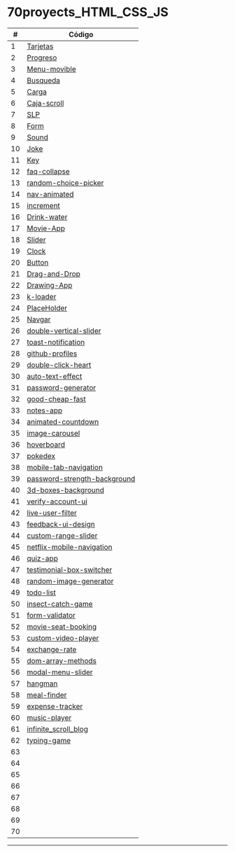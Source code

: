# 70proyects_HTML_CSS_JS

|  #  | Código |
| --- | --- |
|  1  | [Tarjetas](https://github.com/megagringa/70proyects_HTML_CSS_JS/tree/main/Tarjetas)| 
|  2  | [Progreso](https://github.com/megagringa/70proyects_HTML_CSS_JS/tree/main/Progreso) |
|  3  | [Menu-movible](https://github.com/megagringa/70proyects_HTML_CSS_JS/tree/main/menu-movible)|
|  4  | [Busqueda](https://github.com/megagringa/70proyects_HTML_CSS_JS/tree/main/Busqueda)|
|  5  | [Carga](https://github.com/megagringa/70proyects_HTML_CSS_JS/tree/main/Carga)|
|  6  | [Caja-scroll](https://github.com/megagringa/70proyects_HTML_CSS_JS/tree/main/Caja-scroll)|
|  7  | [SLP](https://github.com/megagringa/70proyects_HTML_CSS_JS/tree/main/SLP)|
|  8  | [Form](https://github.com/megagringa/70proyects_HTML_CSS_JS/tree/main/Form)|
|  9  | [Sound](https://github.com/megagringa/70proyects_HTML_CSS_JS/tree/main/Sound)|
|  10 | [Joke](https://github.com/megagringa/70proyects_HTML_CSS_JS/tree/main/Joke)|
|  11 | [Key](https://github.com/megagringa/70proyects_HTML_CSS_JS/tree/main/key)|
|  12 | [faq-collapse](https://github.com/megagringa/70proyects_HTML_CSS_JS/tree/main/faq-collapse)|
|  13 | [random-choice-picker](https://github.com/megagringa/70proyects_HTML_CSS_JS/tree/main/random-choice-picker)|
|  14 | [nav-animated](https://github.com/megagringa/70proyects_HTML_CSS_JS/tree/main/nav-animated)|
|  15 | [increment](https://github.com/megagringa/70proyects_HTML_CSS_JS/tree/main/increment)|
|  16 | [Drink-water](https://github.com/megagringa/70proyects_HTML_CSS_JS/tree/main/drink-water)|
|  17 | [Movie-App](https://github.com/megagringa/70proyects_HTML_CSS_JS/tree/main/movie-app)|
|  18 | [Slider](https://github.com/megagringa/70proyects_HTML_CSS_JS/tree/main/Slider)|
|  19 | [Clock](https://github.com/megagringa/70proyects_HTML_CSS_JS/tree/main/clock)|
|  20 | [Button](https://github.com/megagringa/70proyects_HTML_CSS_JS/tree/main/Button)|
|  21 | [Drag-and-Drop](https://github.com/megagringa/70proyects_HTML_CSS_JS/tree/main/Drag-and-Drop)|
|  22 | [Drawing-App](https://github.com/megagringa/70proyects_HTML_CSS_JS/tree/main/Drawing-App)|
|  23 | [k-loader](https://github.com/megagringa/70proyects_HTML_CSS_JS/tree/main/k-loader)|
|  24 | [PlaceHolder](https://github.com/megagringa/70proyects_HTML_CSS_JS/tree/main/PlaceHolder)|
|  25 | [Navgar](https://github.com/megagringa/70proyects_HTML_CSS_JS/tree/main/Navgar)|
|  26 | [double-vertical-slider](https://github.com/megagringa/70proyects_HTML_CSS_JS/tree/main/double-vertical-slider)|
|  27 | [toast-notification](https://github.com/megagringa/70proyects_HTML_CSS_JS/tree/main/toast-notification)|
|  28 | [github-profiles](https://github.com/megagringa/70proyects_HTML_CSS_JS/tree/main/github-profiles)|
|  29 | [double-click-heart](https://github.com/megagringa/70proyects_HTML_CSS_JS/tree/main/double-click-heart)|
|  30 | [auto-text-effect](https://github.com/megagringa/70proyects_HTML_CSS_JS/tree/main/auto-text-effect)|
|  31 | [password-generator](https://github.com/megagringa/70proyects_HTML_CSS_JS/tree/main/password-generator)|
|  32 | [good-cheap-fast](https://github.com/megagringa/70proyects_HTML_CSS_JS/tree/main/good-cheap-fast)|
|  33 | [notes-app](https://github.com/megagringa/70proyects_HTML_CSS_JS/tree/main/notes-app)|
|  34 | [animated-countdown](https://github.com/megagringa/70proyects_HTML_CSS_JS/tree/main/animated-countdown)|
|  35 | [image-carousel](https://github.com/megagringa/70proyects_HTML_CSS_JS/tree/main/image-carousel)|
|  36 | [hoverboard](https://github.com/megagringa/70proyects_HTML_CSS_JS/tree/main/hoverboard)|
|  37 | [pokedex](https://github.com/megagringa/70proyects_HTML_CSS_JS/tree/main/pokedex)|
|  38 | [mobile-tab-navigation](https://github.com/megagringa/70proyects_HTML_CSS_JS/tree/main/mobile-tab-navigation)|
|  39 | [password-strength-background](https://github.com/megagringa/70proyects_HTML_CSS_JS/tree/main/password-strength-background)|
|  40 | [3d-boxes-background](https://github.com/megagringa/70proyects_HTML_CSS_JS/tree/main/3d-boxes-background)|
|  41 | [verify-account-ui](https://github.com/megagringa/70proyects_HTML_CSS_JS/tree/main/verify-account-ui)|
|  42 | [live-user-filter](https://github.com/megagringa/70proyects_HTML_CSS_JS/tree/main/live-user-filter)|
|  43 | [feedback-ui-design](https://github.com/megagringa/70proyects_HTML_CSS_JS/tree/main/feedback-ui-design)|
|  44 | [custom-range-slider](https://github.com/megagringa/70proyects_HTML_CSS_JS/tree/main/custom-range-slider)|
|  45 | [netflix-mobile-navigation](https://github.com/megagringa/70proyects_HTML_CSS_JS/tree/main/netflix-mobile-navigation)|
|  46 | [quiz-app](https://github.com/megagringa/70proyects_HTML_CSS_JS/tree/main/quiz-app)|
|  47 | [testimonial-box-switcher](https://github.com/megagringa/70proyects_HTML_CSS_JS/tree/main/testimonial-box-switcher)|
|  48 | [random-image-generator](https://github.com/megagringa/70proyects_HTML_CSS_JS/tree/main/random-image-generator)|
|  49 | [todo-list](https://github.com/megagringa/70proyects_HTML_CSS_JS/tree/main/todo-list)|
|  50 | [insect-catch-game](https://github.com/megagringa/70proyects_HTML_CSS_JS/tree/main/insect-catch-game)|
|  51 | [form-validator](https://github.com/megagringa/70proyects_HTML_CSS_JS/tree/main/form-validator)|
|  52 | [movie-seat-booking](https://github.com/megagringa/70proyects_HTML_CSS_JS/tree/main/movie-seat-booking)|
|  53 | [custom-video-player](https://github.com/megagringa/70proyects_HTML_CSS_JS/tree/main/custom-video-player)|
|  54 | [exchange-rate](https://github.com/megagringa/70proyects_HTML_CSS_JS/tree/main/exchange-rate)|
|  55 | [dom-array-methods](https://github.com/megagringa/70proyects_HTML_CSS_JS/tree/main/dom-array-methods)|
|  56 | [modal-menu-slider](https://github.com/megagringa/70proyects_HTML_CSS_JS/tree/main/modal-menu-slider)|
|  57 | [hangman](https://github.com/megagringa/70proyects_HTML_CSS_JS/tree/main/hangman)|
|  58 | [meal-finder](https://github.com/megagringa/70proyects_HTML_CSS_JS/tree/main/meal-finder)|
|  59 | [expense-tracker](https://github.com/megagringa/70proyects_HTML_CSS_JS/tree/main/expense-tracker)|
|  60 | [music-player](https://github.com/megagringa/70proyects_HTML_CSS_JS/tree/main/music-player)|
|  61 | [infinite_scroll_blog](https://github.com/megagringa/70proyects_HTML_CSS_JS/tree/main/infinite_scroll_blog)|
|  62 | [typing-game](https://github.com/megagringa/70proyects_HTML_CSS_JS/tree/main/typing-game)|
|  63 | []()|
|  64 | []()|
|  65 | []()|
|  66 | []()|
|  67 | []()|
|  68 | []()|
|  69 | []()|
|  70 | []()|
-----------------------------
